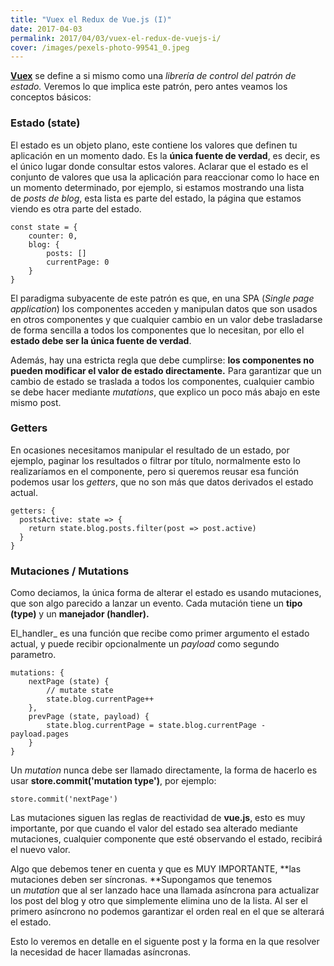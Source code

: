 ```yaml
---
title: "Vuex el Redux de Vue.js (I)"
date: 2017-04-03
permalink: 2017/04/03/vuex-el-redux-de-vuejs-i/
cover: /images/pexels-photo-99541_0.jpeg
---
```

[**Vuex**](https://vuex.vuejs.org/en/) se define a si mismo como una _librería de control del patrón de estado._ Veremos lo que implica este patrón, pero antes veamos los conceptos básicos:

### Estado (state)

El estado es un objeto plano, este contiene los valores que definen tu aplicación en un momento dado. Es la **única fuente de verdad**, es decir, es el único lugar donde consultar estos valores. Aclarar que el estado es el conjunto de valores que usa la aplicación para reaccionar como lo hace en un momento determinado, por ejemplo, si estamos mostrando una lista de _posts de blog_, esta lista es parte del estado, la página que estamos viendo es otra parte del estado. 

```
const state = {
    counter: 0,
    blog: {
        posts: []
        currentPage: 0
    }
}
```

El paradigma subyacente de este patrón es que, en una SPA (_Single page application_) los componentes acceden y manipulan datos que son usados en otros componentes y que cualquier cambio en un valor debe trasladarse de forma sencilla a todos los componentes que lo necesitan, por ello el **estado debe ser la única fuente de verdad**.

Además, hay una estricta regla que debe cumplirse: **los componentes no pueden modificar el valor de estado directamente.** Para garantizar que un cambio de estado se traslada a todos los componentes, cualquier cambio se debe hacer mediante _mutations_, que explico un poco más abajo en este mismo post.

### Getters

En ocasiones necesitamos manipular el resultado de un estado, por ejemplo, paginar los resultados o filtrar por título, normalmente esto lo realizaríamos en el componente, pero si queremos reusar esa función podemos usar los _getters_, que no son más que datos derivados el estado actual.

```
getters: {
  postsActive: state => {
    return state.blog.posts.filter(post => post.active)
  }
}
```

### Mutaciones / Mutations

Como deciamos, la única forma de alterar el estado es usando mutaciones, que son algo parecido a lanzar un evento. Cada mutación tiene un **tipo (type)** y un **manejador (handler).**

El_handler_ es una función que recibe como primer argumento el estado actual, y puede recibir opcionalmente un _payload_ como segundo parametro.

```
mutations: {
	nextPage (state) {
	  	// mutate state
	  	state.blog.currentPage++
	},
	prevPage (state, payload) {
		state.blog.currentPage = state.blog.currentPage - payload.pages
	}
}
```

Un _mutation_ nunca debe ser llamado directamente, la forma de hacerlo es usar **store.commit('mutation type')**, por ejemplo:

```
store.commit('nextPage')
```

Las mutaciones siguen las reglas de reactividad de **vue.js**, esto es muy importante, por que cuando el valor del estado sea alterado mediante mutaciones, cualquier componente que esté observando el estado, recibirá el nuevo valor.

Algo que debemos tener en cuenta y que es MUY IMPORTANTE, **las mutaciones deben ser síncronas. **Supongamos que tenemos un _mutation_ que al ser lanzado hace una llamada asíncrona para actualizar los post del blog y otro que simplemente elimina uno de la lista. Al ser el primero asíncrono no podemos garantizar el orden real en el que se alterará el estado.

Esto lo veremos en detalle en el siguente post y la forma en la que resolver la necesidad de hacer llamadas asíncronas.
